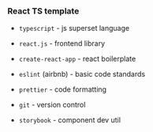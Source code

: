 ### React TS template

- `typescript` - js superset language

- `react.js` - frontend library

- `create-react-app` - react boilerplate

- `eslint` (airbnb) - basic code standards

- `prettier` - code formatting

- `git` - version control

- `storybook` - component dev util
